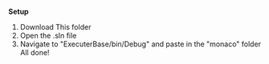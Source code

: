 **Setup** <br>
1. Download This folder<br>
2. Open the .sln file<br>
3. Navigate to "ExecuterBase/bin/Debug" and paste in the "monaco" folder<br>
All done!<br>
